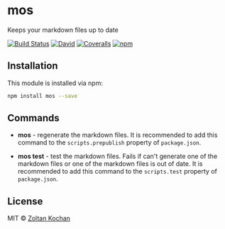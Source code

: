 <!--@'# ' + package.name-->
# mos
<!--/@-->

<!--@package.description-->
Keeps your markdown files up to date
<!--/@-->

<!--@badges.flatSquare(['travis', 'dependencies', 'coveralls', 'npm'])-->
[![Build Status](https://img.shields.io/travis/zkochan/mos.svg?style=flat-square)](https://travis-ci.org/zkochan/mos?branch=master)
[![David](https://img.shields.io/david/zkochan/mos.svg?style=flat-square)](https://david-dm.org/zkochan/mos)
[![Coveralls](https://img.shields.io/coveralls/zkochan/mos.svg?style=flat-square)](https://coveralls.io/r/zkochan/mos)
[![npm](https://img.shields.io/npm/v/mos.svg?style=flat-square)](https://www.npmjs.com/package/mos)
<!--/@-->


<!--@installation()-->
## Installation

This module is installed via npm:

``` sh
npm install mos --save
```
<!--/@-->


## Commands

* **mos** - regenerate the markdown files. It is recommended to add this command to the `scripts.prepublish` property of `package.json`.

* **mos test** - test the markdown files. Fails if can't generate one of the markdown files or one of the markdown files is out of date. It is recommended to add this command to the `scripts.test` property of `package.json`.


<!--@license()-->
## License

MIT © [Zoltan Kochan](http://kochan.io)
<!--/@-->
